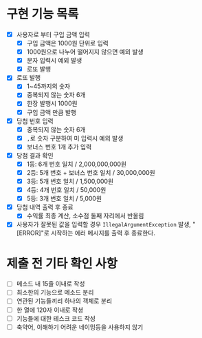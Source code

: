 # 구현 기능 목록
- [x] 사용자로 부터 구입 금액 입력
    - [x] 구입 금액은 1000원 단위로 입력
    - [x] 1000원으로 나누어 떨어지지 않으면 예외 발생
    - [x] 문자 입력시 예외 발생
    - [x] 로또 발행
- [x] 로또 발행
    - [x] 1~45까지의 숫자
    - [x] 중복되지 않는 숫자 6개
    - [x] 한장 발행시 1000원
    - [x] 구입 금액 만큼 발행
- [x] 당첨 번호 입력
    - [x] 중복되지 않는 숫자 6개
    - [x] `,`로 숫자 구분하여 미 입력시 예외 발생
    - [x] 보너스 번호 1개 추가 입력
- [x] 당첨 결과 확인
  - [x] 1등: 6개 번호 일치 / 2,000,000,000원
  - [x] 2등: 5개 번호 + 보너스 번호 일치 / 30,000,000원
  - [x] 3등: 5개 번호 일치 / 1,500,000원
  - [x] 4등: 4개 번호 일치 / 50,000원
  - [x] 5등: 3개 번호 일치 / 5,000원
- [x] 당첨 내역 출력 후 종료
  - [x] 수익률 최종 계산, 소수점 둘째 자리에서 반올림
- [x] 사용자가 잘못된 값을 입력할 경우 `IllegalArgumentException` 발생, "[ERROR]"로 시작하는 에러 메시지를 출력 후 종료한다.

# 제출 전 기타 확인 사항
- [ ] 메소드 내 15줄 이내로 작성
- [ ] 최소한의 기능으로 메소드 분리
- [ ] 연관된 기능들끼리 하나의 객체로 분리
- [ ] 한 열에 120자 이내로 작셩
- [ ] 기능들에 대한 테스크 코드 작성
- [ ] 축약어, 이해하기 어려운 네이밍등을 사용하지 않기